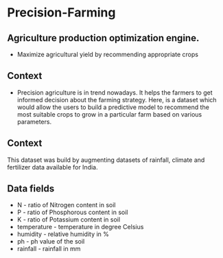 # Precision-Farming
## Agriculture production optimization engine.
- Maximize agricultural yield by recommending appropriate crops

## Context
- Precision agriculture is in trend nowadays. It helps the farmers to get informed decision about the farming strategy. Here, is a dataset which would allow the users to build a predictive model to recommend the most suitable crops to grow in a particular farm based on various parameters.

## Context
This dataset was build by augmenting datasets of rainfall, climate and fertilizer data available for India.

## Data fields
- N - ratio of Nitrogen content in soil
- P - ratio of Phosphorous content in soil
- K - ratio of Potassium content in soil
- temperature - temperature in degree Celsius
- humidity - relative humidity in %
- ph - ph value of the soil
- rainfall - rainfall in mm
